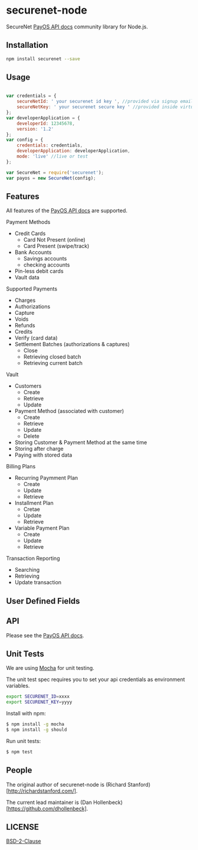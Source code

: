 securenet-node
==============

SecureNet [PayOS API docs](https://apidocs.securenet.com/docs/getstarted.html) community library for Node.js.

## Installation

```bash
npm install securenet --save
```


## Usage

```javascript

var credentials = {
	secureNetId: ' your securenet id key ', //provided via signup email
	secureNetKey: ' your securenet secure key ' //provided inside virtual terminal
};
var developerApplication = {
	developerId: 12345678,
	version: '1.2'
};
var config = {
	credentials: credentials,
	developerApplication: developerApplication,
	mode: 'live' //live or test
};

var SecureNet = require('securenet');
var payos = new SecureNet(config);
```

## Features

All features of the [PayOS API docs](https://apidocs.securenet.com/docs/getstarted.html) are supported.

Payment Methods
- Credit Cards
	- Card Not Present (online)
	- Card Present (swipe/track)
- Bank Accounts
	- Savings accounts
	- checking accounts
- Pin-less debit cards
- Vault data

Supported Payments
- Charges
- Authorizations
- Capture
- Voids
- Refunds
- Credits
- Verify (card data)
- Settlement Batches (authorizations & captures)
	- Close
	- Retrieving closed batch
	- Retrieving current batch

Vault
- Customers
	- Create
	- Retrieve
	- Update
- Payment Method (associated with customer)
	- Create
	- Retrieve
	- Update
	- Delete
- Storing Customer & Payment Method at the same time
- Storing after charge
- Paying with stored data

Billing Plans
- Recurring Paymment Plan
	- Create
	- Update
	- Retrieve
- Installment Plan
	- Cretae
	- Update
	- Retrieve
- Variable Payment Plan
	- Create
	- Update
	- Retrieve

Transaction Reporting
- Searching
- Retrieving
- Update transaction

User Defined Fields
-

## API

Please see the [PayOS API docs](https://apidocs.securenet.com/docs/getstarted.html).

## Unit Tests

We are using [Mocha](http://mochajs.org/) for unit testing.

The unit test spec requires you to set your api credentials as environment variables.

```bash
export SECURENET_ID=xxxx
export SECURENET_KEY=yyyy
```

Install with npm:
```bash
$ npm install -g mocha
$ npm install -g should
```

Run unit tests:
```bash
$ npm test
```

## People
The original author of securenet-node is (Richard Stanford)[http://richardstanford.com/].

The current lead maintainer is (Dan Hollenbeck)[https://github.com/dhollenbeck].

## LICENSE

[BSD-2-Clause](https://github.com/HOAThink/securenet-node/blob/master/LICENSE)
